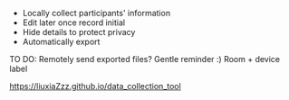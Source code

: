 * Locally collect participants' information
* Edit later once record initial
* Hide details to protect privacy
* Automatically export

TO DO:
Remotely send exported files?
Gentle reminder :)
Room + device label


https://liuxiaZzz.github.io/data_collection_tool
